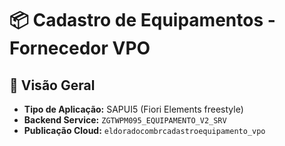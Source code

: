 # 📦 Cadastro de Equipamentos - Fornecedor VPO


## 🧩 Visão Geral

- **Tipo de Aplicação:** SAPUI5 (Fiori Elements freestyle)
- **Backend Service:** `ZGTWPM095_EQUIPAMENTO_V2_SRV`
- **Publicação Cloud:** `eldoradocombrcadastroequipamento_vpo`
